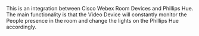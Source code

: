 This is an integration between Cisco Webex Room Devices and Phillips Hue. 
The main functionality is that the Video Device will constantly monitor the People presence in the room and change the lights on the Phillips Hue accordingly. 
